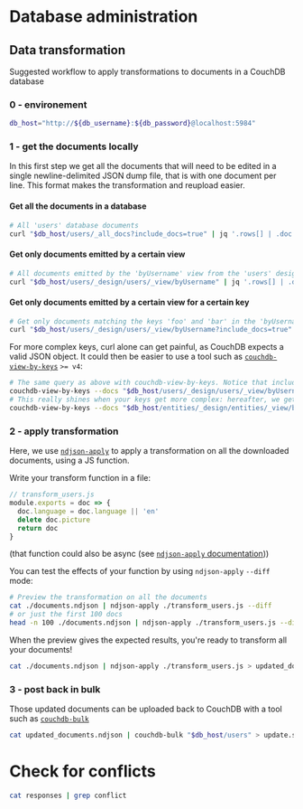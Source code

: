 # Database administration

## Data transformation
Suggested workflow to apply transformations to documents in a CouchDB database

### 0 - environement

```sh
db_host="http://${db_username}:${db_password}@localhost:5984"
```

### 1 - get the documents locally
In this first step we get all the documents that will need to be edited in a single newline-delimited JSON dump file, that is with one document per line. This format makes the transformation and reupload easier.

#### Get all the documents in a database
```sh
# All 'users' database documents
curl "$db_host/users/_all_docs?include_docs=true" | jq '.rows[] | .doc' -c > documents.ndjson
```

#### Get only documents emitted by a certain view
```sh
# All documents emitted by the 'byUsername' view from the 'users' design doc, from the 'users' database
curl "$db_host/users/_design/users/_view/byUsername" | jq '.rows[] | .doc' -c > documents.ndjson
```

#### Get only documents emitted by a certain view for a certain key
```sh
# Get only documents matching the keys 'foo' and 'bar' in the 'byUsername' view
curl "$db_host/users/_design/users/_view/byUsername?include_docs=true" -d '{"keys":["foo","bar"]}' | jq '.rows[] | .doc' -c > documents.ndjson
```

For more complex keys, curl alone can get painful, as CouchDB expects a valid JSON object. It could then be easier to use a tool such as [`couchdb-view-by-keys`](https://github.com/maxlath/couchdb-view-by-keys) `>= v4`:
```sh
# The same query as above with couchdb-view-by-keys. Notice that include_docs=true is the default now, and that we directly get NDJSON
couchdb-view-by-keys --docs "$db_host/users/_design/users/_view/byUsername" 'foo' 'bar' > documents.ndjson
# This really shines when your keys get more complex: hereafter, we get all documents with the claims
couchdb-view-by-keys --docs "$db_host/entities/_design/entities/_view/byClaim" '["wdt:P31", "wd:Q5"]' > documents.ndjson
```

### 2 - apply transformation
Here, we use [`ndjson-apply`](https://github.com/maxlath/ndjson-apply) to apply a transformation on all the downloaded documents, using a JS function.

Write your transform function in a file:
```js
// transform_users.js
module.exports = doc => {
  doc.language = doc.language || 'en'
  delete doc.picture
  return doc
}
```
(that function could also be async (see [`ndjson-apply` documentation](https://github.com/maxlath/ndjson-apply)))

You can test the effects of your function by using `ndjson-apply` `--diff` mode:

```sh
# Preview the transformation on all the documents
cat ./documents.ndjson | ndjson-apply ./transform_users.js --diff
# or just the first 100 docs
head -n 100 ./documents.ndjson | ndjson-apply ./transform_users.js --diff
```

When the preview gives the expected results, you're ready to transform all your documents!

```sh
cat ./documents.ndjson | ndjson-apply ./transform_users.js > updated_documents.ndjson
```

### 3 - post back in bulk
Those updated documents can be uploaded back to CouchDB with a tool such as [`couchdb-bulk`](https://github.com/jo/couchdb-bulk)

```sh
cat updated_documents.ndjson | couchdb-bulk "$db_host/users" > update.success 2> update.errors
```

# Check for conflicts
```sh
cat responses | grep conflict
```
